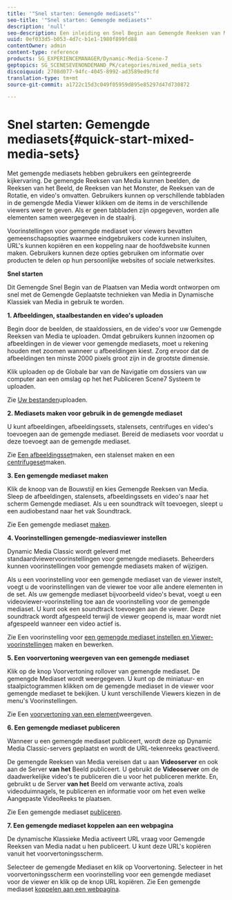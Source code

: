 ```yaml
---
title: '"Snel starten: Gemengde mediasets"'
seo-title: '"Snel starten: Gemengde mediasets"'
description: 'null'
seo-description: Een inleiding en Snel Begin aan Gemengde Reeksen van Media om u te helpen snel aan de slag gaan.
uuid: 0ef033d5-b053-4d7c-b1e1-1980f899fd88
contentOwner: admin
content-type: reference
products: SG_EXPERIENCEMANAGER/Dynamic-Media-Scene-7
geptopics: SG_SCENESEVENONDEMAND_PK/categories/mixed_media_sets
discoiquuid: 2708d077-94fc-4045-8992-ad3589ed9cfd
translation-type: tm+mt
source-git-commit: a1722c15d3c049f05959d895e85297d47d730872

---
```



# Snel starten: Gemengde mediasets{#quick-start-mixed-media-sets}

Met gemengde mediasets hebben gebruikers een geïntegreerde kijkervaring. De gemengde Reeksen van Media kunnen beelden, de Reeksen van het Beeld, de Reeksen van het Monster, de Reeksen van de Rotatie, en video&#39;s omvatten. Gebruikers kunnen op verschillende tabbladen in de gemengde Media Viewer klikken om de items in de verschillende viewers weer te geven. Als er geen tabbladen zijn opgegeven, worden alle elementen samen weergegeven in de staalrij.

Voorinstellingen voor gemengde mediaset voor viewers bevatten gemeenschapsopties waarmee eindgebruikers code kunnen insluiten, URL&#39;s kunnen kopiëren en een koppeling naar de hoofdwebsite kunnen maken. Gebruikers kunnen deze opties gebruiken om informatie over producten te delen op hun persoonlijke websites of sociale netwerksites.

**Snel starten**

Dit Gemengde Snel Begin van de Plaatsen van Media wordt ontworpen om snel met de Gemengde Geplaatste technieken van Media in Dynamische Klassiek van Media in gebruik te worden.

**1. Afbeeldingen, staalbestanden en video&#39;s uploaden**

Begin door de beelden, de staaldossiers, en de video&#39;s voor uw Gemengde Reeksen van Media te uploaden. Omdat gebruikers kunnen inzoomen op afbeeldingen in de viewer voor gemengde mediasets, moet u rekening houden met zoomen wanneer u afbeeldingen kiest. Zorg ervoor dat de afbeeldingen ten minste 2000 pixels groot zijn in de grootste dimensie.

Klik uploaden op de Globale bar van de Navigatie om dossiers van uw computer aan een omslag op het het Publiceren Scene7 Systeem te uploaden.

Zie [Uw bestanden](uploading-files.md#uploading-your-files)uploaden.

**2. Mediasets maken voor gebruik in de gemengde mediaset**

U kunt afbeeldingen, afbeeldingssets, stalensets, centrifuges en video&#39;s toevoegen aan de gemengde mediaset. Bereid de mediasets voor voordat u deze toevoegt aan de gemengde mediaset.

Zie [Een afbeeldingsset](creating-image-set.md#creating-an-image-set)maken, een stalenset [](creating-swatch-set.md#creating-a-swatch-set)maken en een [centrifugeset](creating-spin-set.md#creating-a-spin-set)maken.

**3. Een gemengde mediaset maken**

Klik de knoop van de Bouwstijl en kies Gemengde Reeksen van Media. Sleep de afbeeldingen, stalensets, afbeeldingssets en video&#39;s naar het scherm Gemengde mediaset. Als u een soundtrack wilt toevoegen, sleept u een audiobestand naar het vak Soundtrack.

Zie Een gemengde mediaset [maken](creating-mixed-media-set.md#creating-a-mixed-media-set).

**4. Voorinstellingen gemengde-mediasviewer instellen**

Dynamic Media Classic wordt geleverd met standaardviewervoorinstellingen voor gemengde mediasets. Beheerders kunnen voorinstellingen voor gemengde mediasets maken of wijzigen.

Als u een voorinstelling voor een gemengde mediaset van de viewer instelt, voegt u de voorinstellingen van de viewer toe voor alle andere elementen in de set. Als uw gemengde mediaset bijvoorbeeld video&#39;s bevat, voegt u een videoviewer-voorinstelling toe aan de voorinstelling voor de gemengde mediaset. U kunt ook een soundtrack toevoegen aan de viewer. Deze soundtrack wordt afgespeeld terwijl de viewer geopend is, maar wordt niet afgespeeld wanneer een video actief is.

Zie Een voorinstelling voor [een gemengde mediaset instellen en Viewer-voorinstellingen](setting-mixed-media-set-viewer.md#setting-up-a-mixed-media-set-viewer-preset) [](application-setup.md#adding-and-editing-viewer-presets)maken en bewerken.

**5. Een voorvertoning weergeven van een gemengde mediaset**

Klik op de knop Voorvertoning rollover van gemengde mediaset. De gemengde Mediaset wordt weergegeven. U kunt op de miniatuur- en staalpictogrammen klikken om de gemengde mediaset in de viewer voor gemengde mediaset te bekijken. U kunt verschillende Viewers kiezen in de menu&#39;s Voorinstellingen.

Zie Een [voorvertoning van een element](previewing-asset.md#previewing-an-asset)weergeven.

**6. Een gemengde mediaset publiceren**

Wanneer u een gemengde mediaset publiceert, wordt deze op Dynamic Media Classic-servers geplaatst en wordt de URL-tekenreeks geactiveerd.

De gemengde Reeksen van Media vereisen dat u aan **Videoserver** en ook aan de Server **van het** Beeld publiceert. U gebruikt de **Videoserver** om de daadwerkelijke video&#39;s te publiceren die u voor het publiceren merkte. En, gebruikt u de Server **van het** Beeld om verwante activa, zoals videoduimnagels, te publiceren en informatie voor om het even welke Aangepaste VideoReeks te plaatsen.

Zie Een gemengde mediaset [publiceren](publishing-mixed-media-set.md#publishing-a-mixed-media-set).

**7. Een gemengde mediaset koppelen aan een webpagina**

De dynamische Klassieke Media activeert URL vraag voor Gemengde Reeksen van Media nadat u hen publiceert. U kunt deze URL&#39;s kopiëren vanuit het voorvertoningsscherm.

Selecteer de gemengde Mediaset en klik op Voorvertoning. Selecteer in het voorvertoningsscherm een voorinstelling voor een gemengde mediaset voor de viewer en klik op de knop URL kopiëren. Zie Een gemengde mediaset [koppelen aan een webpagina](linking-mixed-media-set-web.md#linking-a-mixed-media-set-to-a-web-page).
